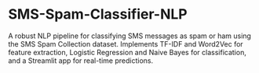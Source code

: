 # SMS-Spam-Classifier-NLP
A robust NLP pipeline for classifying SMS messages as spam or ham using the SMS Spam Collection dataset. Implements TF-IDF and Word2Vec for feature extraction, Logistic Regression and Naive Bayes for classification, and a Streamlit app for real-time predictions. 
